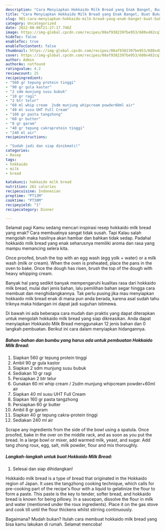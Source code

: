 ```yaml
---
description: "Cara Menyiapkan Hokkaido Milk Bread yang Enak Banget, Buat Buka Puasa Bikin Ngiler"
title: "Cara Menyiapkan Hokkaido Milk Bread yang Enak Banget, Buat Buka Puasa Bikin Ngiler"
slug: 901-cara-menyiapkan-hokkaido-milk-bread-yang-enak-banget-buat-buka-puasa-bikin-ngiler
category: Uncategorized
date: 2022-08-06T21:27:17.746Z
image: https://img-global.cpcdn.com/recipes/08af9382397be953/680x482cq70/hokkaido-milk-bread-foto-resep-utama.jpg
hideToc: false
enableToc: true
enableTocContent: false
thumbnail: https://img-global.cpcdn.com/recipes/08af9382397be953/680x482cq70/hokkaido-milk-bread-foto-resep-utama.jpg
cover: https://img-global.cpcdn.com/recipes/08af9382397be953/680x482cq70/hokkaido-milk-bread-foto-resep-utama.jpg
author: Admin
authorAv: notfound
ratingvalue: 4.2
reviewcount: 25
recipeingredient:
- "560 gr tepung protein tinggi"
- "90 gr gula kastor"
- "2 sdm munjung susu bubuk"
- "10 gr ragi"
- "2 btr telur"
- "60 ml whip cream  2sdm munjung whipcream powder60ml air"
- "40 ml susu UHT Full Cream"
- "160 gr pasta tangzhong"
- "60 gr butter"
- "8 gr garam"
- "40 gr tepung cakraprotein tinggi"
- "240 ml air"
recipeinstructions:

- "Sudah jadi dan siap dinikmati!"
categories:
- Resep
tags:
- hokkaido
- milk
- bread

katakunci: hokkaido milk bread 
nutrition: 261 calories
recipecuisine: Indonesian
preptime: "PT13M"
cooktime: "PT38M"
recipeyield: "1"
recipecategory: Dinner

---
```



Selamat pagi Kamu sedang mencari inspirasi resep hokkaido milk bread yang enak? Cara membuatnya sangat tidak susah. Tapi Kalau salah mengolah maka hasilnya akan hambar dan bahkan tidak sedap. Padahal hokkaido milk bread yang enak seharusnya memiliki aroma dan rasa yang mampu memancing selera kita.


Once proofed, brush the top with an egg wash (egg yolk + water) or a milk wash (milk or cream). When the oven is preheated, place the pans in the oven to bake. Once the dough has risen, brush the top of the dough with heavy whipping cream.

Banyak hal yang sedikit banyak mempengaruhi kualitas rasa dari hokkaido milk bread, mulai dari jenis bahan, lalu pemilihan bahan segar hingga cara membuat dan menghidangkannya. Tak perlu pusing jika mau menyiapkan hokkaido milk bread enak di mana pun anda berada, karena asal sudah tahu triknya maka hidangan ini dapat jadi suguhan istimewa.


Di bawah ini ada beberapa cara mudah dan praktis yang dapat diterapkan untuk mengolah hokkaido milk bread yang siap dikreasikan. Anda dapat menyiapkan Hokkaido Milk Bread menggunakan 12 jenis bahan dan 0 langkah pembuatan. Berikut ini cara dalam menyiapkan hidangannya.

<!--inarticleads1-->

##### Bahan-bahan dan bumbu yang harus ada untuk pembuatan Hokkaido Milk Bread:

1. Siapkan 560 gr tepung protein tinggi
1. Ambil 90 gr gula kastor
1. Siapkan 2 sdm munjung susu bubuk
1. Sediakan 10 gr ragi
1. Persiapkan 2 btr telur
1. Gunakan 60 ml whip cream / 2sdm munjung whipcream powder+60ml air
1. Siapkan 40 ml susu UHT Full Cream
1. Siapkan 160 gr pasta tangzhong
1. Persiapkan 60 gr butter
1. Ambil 8 gr garam
1. Siapkan 40 gr tepung cakra-protein tinggi
1. Sediakan 240 ml air


Scrape any ingredients from the side of the bowl using a spatula. Once proofed, bake in the over on the middle rack, and as soon as you put the bread. In a large bowl or mixer, add warmed milk, yeast, and sugar. Add tang zhong roux, egg, salt, milk powder, flour and mix thoroughly. 

<!--inarticleads2-->

##### Langkah-langkah untuk buat Hokkaido Milk Bread:


1. Selesai dan siap dihidangkan!

Hokkaido milk bread is a type of bread that originated in the Hokkaido region of Japan. It uses the tangzhong cooking technique, which calls for pre-cooking part of the recipe&#39;s flour with a liquid to gelatinize the flour to form a paste. This paste is the key to tender, softer bread, and hokkaido bread is known for being pillowy. In a saucepan, dissolve the flour in milk and water (mentioned under the roux ingredients). Place it on the gas stove and cook till until the flour thickens whilst stirring continuously. 

Bagaimana? Mudah bukan? Itulah cara membuat hokkaido milk bread yang bisa kamu lakukan di rumah. Selamat mencoba!

